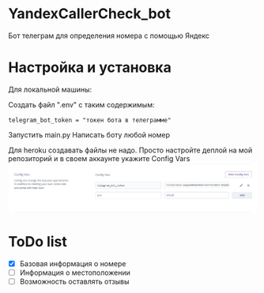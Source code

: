 # YandexCallerCheck_bot
Бот телеграм для определения номера с помощью Яндекс

# Настройка и установка

Для локальной машины:

Создать файл ".env" с таким содержимым:

    telegram_bot_token = "токен бота в телеграмме" 

Запустить main.py
Написать боту любой номер

Для heroku создавать файлы не надо. Просто настройте деплой на мой репозиторий и в своем аккаунте укажите Config Vars
![](/pictures/config_var.png)

# ToDo list

- [x] Базовая информация о номере
- [ ] Информация о местоположении
- [ ] Возможность оставлять отзывы